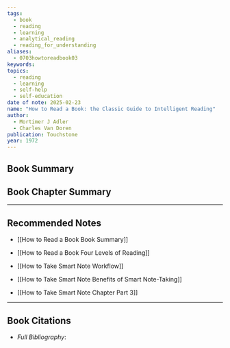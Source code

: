 ```yaml
---
tags:
  - book
  - reading
  - learning
  - analytical_reading
  - reading_for_understanding
aliases:
  - 0703howtoreadbook03
keywords: 
topics:
  - reading
  - learning
  - self-help
  - self-education
date of note: 2025-02-23
name: "How to Read a Book: the Classic Guide to Intelligent Reading"
author:
  - Mortimer J Adler
  - Charles Van Doren
publication: Touchstone
year: 1972
---
```


## Book Summary



## Book Chapter Summary





-----------
##  Recommended Notes

- [[How to Read a Book Book Summary]]
- [[How to Read a Book Four Levels of Reading]]


- [[How to Take Smart Note Workflow]]
- [[How to Take Smart Note Benefits of Smart Note-Taking]]
- [[How to Take Smart Note Chapter Part 3]]



----------
## Book Citations

- *Full Bibliography*:


